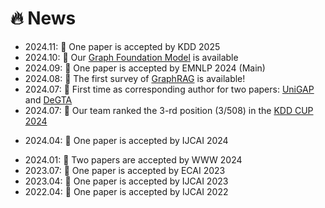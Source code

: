 # 🔥 News
- 2024.11: 🎉 One paper is accepted by KDD 2025
- 2024.10: 📘 Our [Graph Foundation Model](https://arxiv.org/abs/2410.10329) is available
- 2024.09: 🎉 One paper is accepted by EMNLP 2024 (Main)
- 2024.08: 📘 The first survey of [GraphRAG](https://arxiv.org/pdf/2408.08921) is available!
- 2024.07: 📘 First time as corresponding author for two papers: [UniGAP](https://arxiv.org/pdf/2407.19420) and [DeGTA](https://arxiv.org/abs/2408.07654)
- 2024.07: 🚩 Our team ranked the 3-rd position (3/508) in the [KDD CUP 2024](https://www.aicrowd.com/challenges/amazon-kdd-cup-2024-multi-task-online-shopping-challenge-for-llms)
<!-- - 2024.06: 📘 Our new work named [GraphBridge](https://arxiv.org/pdf/2406.12608) is available  -->
- 2024.04: 🎉 One paper is accepted by IJCAI 2024
<!-- - 2024.01: 🎈 We release [ENGINE](https://github.com/ZhuYun97/ENGINE) -->
<!-- - 2024.01: 📘 Chinese blog of [GraphControl](https://zhuanlan.zhihu.com/p/680351601) is available -->
<!-- - 2024.01: 🎈 We release [GraphControl](https://github.com/wykk00/GraphControl) and [MARIO](https://github.com/ZhuYun97/MARIO) -->
- 2024.01: 🎉 Two papers are accepted by WWW 2024
- 2023.07: 🎉 One paper is accepted by ECAI 2023
- 2023.04: 🎉 One paper is accepted by IJCAI 2023
- 2022.04: 🎉 One paper is accepted by IJCAI 2022
